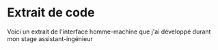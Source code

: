 # Extrait de code
Voici un extrait de l'interface homme-machine que j'ai développé durant mon stage assistant-ingénieur
